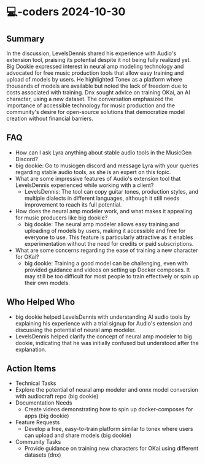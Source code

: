 # 💻-coders 2024-10-30

## Summary
 In the discussion, LevelsDennis shared his experience with Audio's extension tool, praising its potential despite it not being fully realized yet. Big Dookie expressed interest in neural amp modeling technology and advocated for free music production tools that allow easy training and upload of models by users. He highlighted Tonex as a platform where thousands of models are available but noted the lack of freedom due to costs associated with training. Dnx sought advice on training OKai, an AI character, using a new dataset. The conversation emphasized the importance of accessible technology for music production and the community's desire for open-source solutions that democratize model creation without financial barriers.

## FAQ
 - How can I ask Lyra anything about stable audio tools in the MusicGen Discord?
  - big dookie: Go to musicgen discord and message Lyra with your queries regarding stable audio tools, as she is an expert on this topic.
- What are some impressive features of Audio's extension tool that LevelsDennis experienced while working with a client?
  - LevelsDennis: The tool can copy guitar tones, production styles, and multiple dialects in different languages, although it still needs improvement to reach its full potential.
- How does the neural amp modeler work, and what makes it appealing for music producers like big dookie?
  - big dookie: The neural amp modeler allows easy training and uploading of models by users, making it accessible and free for everyone to use. This feature is particularly attractive as it enables experimentation without the need for credits or paid subscriptions.
- What are some concerns regarding the ease of training a new character for OKai?
  - big dookie: Training a good model can be challenging, even with provided guidance and videos on setting up Docker composes. It may still be too difficult for most people to train effectively or spin up their own models.

## Who Helped Who
 - big dookie helped LevelsDennis with understanding AI audio tools by explaining his experience with a trial signup for Audio's extension and discussing the potential of neural amp modeler.
- LevelsDennis helped clarify the concept of neural amp modeler to big dookie, indicating that he was initially confused but understood after the explanation.

## Action Items
 - Technical Tasks
  - Explore the potential of neural amp modeler and onnx model conversion with audiocraft repo (big dookie)
- Documentation Needs
  - Create videos demonstrating how to spin up docker-composes for apps (big dookie)
- Feature Requests
  - Develop a free, easy-to-train platform similar to tonex where users can upload and share models (big dookie)
- Community Tasks
  - Provide guidance on training new characters for OKai using different datasets (dnx)

